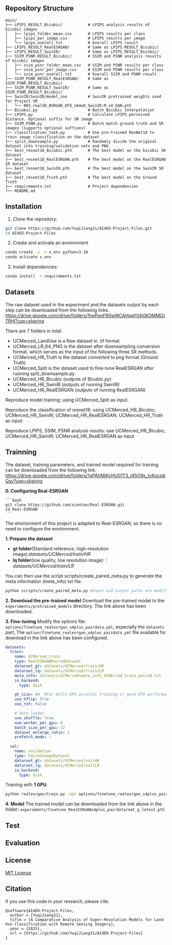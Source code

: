 ## Repository Structure

```
main/
├── LPIPS_RESULT_Bicubic/           # LPIPS analysis results of bicubic images
│   ├── lpips_folder_mean.csv       # LPIPS results per class
│   ├── lpips_per_image.csv         # LPIPS results per image
│   └── lpips_overall.txt           # Overall LPIPS result
├── LPIPS_RESULT_RealESRGAN/        # Same as LPIPS_RESULT_Bicubic/
├── LPIPS_RESULT_SwinIR/            # Same as LPIPS_RESULT_Bicubic/
├── SSIM_PSNR_RESULT_Bicubic/       # SSIM and PSNR analysis results of bicubic images
│   ├── ssim_psnr_folder_mean.csv   # SSIM and PSNR results per class
│   ├── ssim_psnr_per_image.csv     # SSIM and PSNR results per class
│   └── ssim_psnr_overall.txt       # Overall SSIM and PSNR result
├── SSIM_PSNR_RESULT_RealESRGAN/    # Same as SSIM_PSNR_RESULT_Bicubic/
├── SSIM_PSNR_RESULT_SwinIR/        # Same as SSIM_PSNR_RESULT_Bicubic/
├── SwinIR/SwinIR/model_zoo         # SwinIR pretrained weights used for Project SR
│   └── 003_realSR_BSRGAN_DFO_s64w8_SwinIR-M_x4_GAN.pth
├── Bicubic.py                      # Batch Bicubic Interpolation
├── LPIPS.py                        # Calculate LPIPS perceived distance. Optional suffix for SR image
├── SSIM_PSNR.py                    # Batch match ground truth and SR images (supports optional suffixes)
├── classification_task.py          # Use pre-trained ResNet18 to train image classification on the dataset
├── split_downsample.py             # Randomly divide the original dataset into training/validation sets and PNG
├── best_resnet18_Bicubic.pth       # The best model on the bicubic SR dataset
├── best_resnet18_RealESRGAN.pth    # The best model on the RealESRGAN SR dataset
├── best_resnet18_SwinIR.pth        # The best model on the SwinIR SR dataset
├── best_resnet18_Truth.pth         # The best model on the Ground Truth
├── requirements.txt                # Project dependencies
└── README.md
```
## Installation
1. Clone the repository:
```bash
git clone https://github.com/YuqiJiang31/AI4EO-Project-Files.git
cd AI4EO-Project-Files
```
2. Create and activate an environment
```bash
conda create -y -n v_env python=3.10
conda activate v_env
```
3. Install dependencies:
```bash
conda install -r requirements.txt
```

## Datasets
The raw dataset used in the experiment and the datasets output by each step can be downloaded from the following links.
https://drive.google.com/drive/folders/1hePqnF60wMCAHqaYlt4j0K0MMI2j7RHl?usp=sharing

There are 7 folders in total: 
- UCMerced_LandUse is a Raw dataset in .tif format.
- UCMerced_LR_64_PNG is the dataset after downsampling conversion format, which serves as the input of the following three SR methods.
- UCMerced_HR_Truth is the dataset converted to png format.(Ground Truth)
- UCMerced_Split is the dataset used to fine-tune RealESRGAN after running split_downsample.py
- UCMerced_HR_Bicubic (outputs of Bicubic.py)
- UCMerced_HR_SwinIR (outputs of running SwinIR)
- UCMerced_HR_RealESRGAN (outputs of running RealESRGAN)

Reproduce model training: using UCMerced_Split as input.

Reproduce the classification of resnet18: using UCMerced_HR_Bicubic; UCMerced_HR_SwinIR; UCMerced_HR_RealESRGAN; UCMerced_HR_Truth as input.

Reproduce LPIPS, SSIM, PSNR analysis results: use UCMerced_HR_Bicubic; UCMerced_HR_SwinIR; UCMerced_HR_RealESRGAN as input

## Trainning
The dataset, training parameters, and trained model required for training can be downloaded from the following link.
https://drive.google.com/drive/folders/1gPAVMiKxHU01T3_I45O9x_tvKzcpbQsy?usp=sharing

**0. Configuring Real-ESRGAN**

    ```bash
    git clone https://github.com/xinntao/Real-ESRGAN.git
    cd Real-ESRGAN
    ```
The environment of this project is adapted to Real-ESRGAN, so there is no need to configure the environment.

**1. Prepare the dataset**

- **gt folder**(Standard reference, high-resolution image):*datasets/UCMerced/train/HR*
- **lq folder**(low quality, low resolution image):：*datasets/UCMerced/train/LR*

You can then use the script scripts/create_paired_meta.py to generate the meta information (meta_info) txt file.

```bash
python scripts/create_paired_meta.py #Input and output paths are modified within the script
```

**2. Download the pre-trained model**
Download the pre-trained model to the `experiments/pretrained_models` directory. The link above has been downloaded.

**3. Fine-tuning**
Modify the options file: `options/finetune_realesrgan_x4plus_pairdata.yml`, especially the `datasets` part, 
The `option/finetune_realesrgan_x4plus_pairdata.yml` file available for download in the link above has been configured.
```yml
datasets:
  train:
    name: UCMerced_train
    type: RealESRGANPairedDataset
    dataroot_gt: datasets/UCMerced/train/HR
    dataroot_lq: datasets/UCMerced/train/LR
    meta_info: datasets\UCMerced\meta_info_UCMerced_train_paired.txt
    io_backend:
      type: disk

    gt_size: 64  #For multi-GPU parallel training or good GPU performance, you can increase the value to 128 or 256.
    use_hflip: True
    use_rot: False

    # data loader
    use_shuffle: true
    num_worker_per_gpu: 0
    batch_size_per_gpu: 12
    dataset_enlarge_ratio: 1
    prefetch_mode: ~

  val:
    name: validation
    type: PairedImageDataset
    dataroot_gt: datasets/UCMerced/val/HR
    dataroot_lq: datasets/UCMerced/val/LR
    io_backend:
      type: disk
```

Training with **1 GPU**: 
```bash
python realesrgan/train.py -opt options/finetune_realesrgan_x4plus_pairdata.yml --auto_resume
```

**4. Model**
The trained model can be downloaded from the link above in the folder: `experiments/finetune_RealESRGANx4plus_pairdata/net_g_latest.pth`

## Test


## Evaluation


## License

[MIT License](LICENSE)

## Citation

If you use this code in your research, please cite:
```
@software{AI4EO-Project-Files,
  author = {YuqiJiang31},
  title = {A Comparative Analysis of Super-Resolution Models for Land Use Classification with Remote Sensing Imagery},
  year = {2025},
  url = {https://github.com/YuqiJiang31/AI4EO-Project-Files}
}
```











